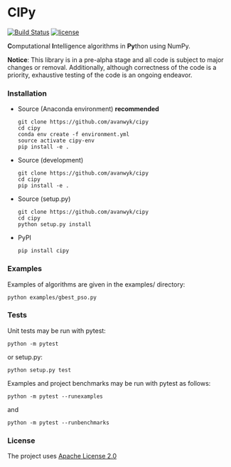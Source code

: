# CIPy

[![Build Status](https://travis-ci.org/avanwyk/cipy.svg?branch=master)](https://travis-ci.org/avanwyk/cipy)
[![license](https://img.shields.io/badge/license-Apache%202-blue.svg)](https://github.com/avanwyk/cipy/blob/master/LICENSE)

**C**omputational **I**ntelligence algorithms in **Py**thon using NumPy.

**Notice**: This library is in a pre-alpha stage and all code is subject to
major changes or removal. Additionally, although correctness of the
code is a priority, exhaustive testing of the code is an ongoing
endeavor.

### Installation

* Source (Anaconda environment) **recommended**

    ```shell
    git clone https://github.com/avanwyk/cipy
    cd cipy
    conda env create -f environment.yml
    source activate cipy-env
    pip install -e .
    ```

* Source (development)

    ```shell
    git clone https://github.com/avanwyk/cipy
    cd cipy
    pip install -e .
    ```
    
* Source (setup.py)

    ```shell
    git clone https://github.com/avanwyk/cipy
    cd cipy
    python setup.py install
    ```
    
* PyPI

    ```shell
    pip install cipy
    ``` 

### Examples
Examples of algorithms are given in the examples/ directory:

```shell
python examples/gbest_pso.py
```

### Tests
Unit tests may be run with pytest:

```shell
python -m pytest
```

or setup.py:

```shell
python setup.py test
```

Examples and project benchmarks may be run with pytest as follows:

```shell
python -m pytest --runexamples
```

and

```shell
python -m pytest --runbenchmarks
```

### License
The project uses
[Apache License 2.0](http://www.apache.org/licenses/LICENSE-2.0)
